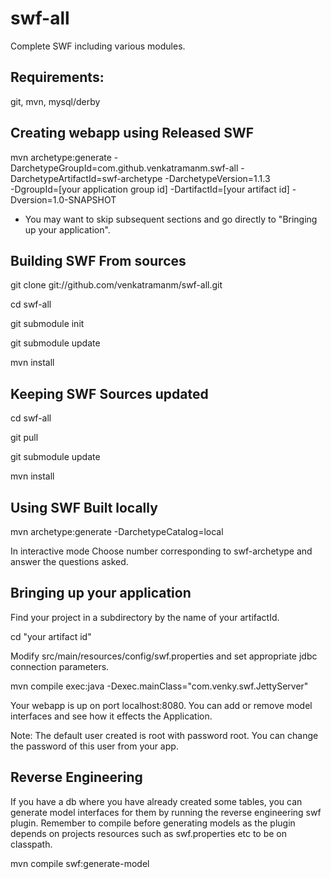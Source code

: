 swf-all
=======

Complete SWF including various modules.

Requirements:
-------------
git, mvn, mysql/derby  

Creating webapp using Released SWF
----------------------------------

mvn archetype:generate -DarchetypeGroupId=com.github.venkatramanm.swf-all  -DarchetypeArtifactId=swf-archetype -DarchetypeVersion=1.1.3 \
-DgroupId=[your application group id] -DartifactId=[your artifact id] -Dversion=1.0-SNAPSHOT

* You may want to skip subsequent sections and go directly to "Bringing up your application". 

Building SWF From sources
-------------------------

git clone git://github.com/venkatramanm/swf-all.git 

cd swf-all

git submodule init

git submodule update

mvn install 

Keeping SWF Sources updated
---------------------------
cd swf-all

git pull

git submodule update

mvn install 

Using SWF Built locally
-----------------------

mvn archetype:generate -DarchetypeCatalog=local 

In interactive mode Choose number corresponding to swf-archetype and answer the questions asked.  


Bringing up your application
----------------------------

Find your project in a subdirectory by the name of your artifactId.

cd "your artifact id"

Modify src/main/resources/config/swf.properties and set appropriate jdbc connection parameters. 

mvn compile exec:java -Dexec.mainClass="com.venky.swf.JettyServer"

Your webapp is up on port localhost:8080. You can add or remove model interfaces and see how it effects the Application.  

Note: The default user created is root with password root. You can change the password of this user from your app. 


Reverse Engineering
------------------
If you have a db where you have already created some tables, you can generate model interfaces for them by running the reverse engineering swf plugin. Remember to compile before generating models as the plugin depends on projects resources such as swf.properties etc to be on classpath. 

mvn compile swf:generate-model 


